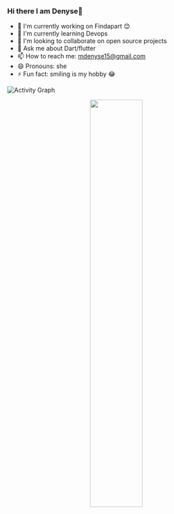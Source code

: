 ### Hi there I am Denyse👋
- 🔭 I'm currently working on Findapart 😊
- 🌱 I'm currently learning Devops
- 👯 I'm looking to collaborate on open source projects
- 💬 Ask me about Dart/flutter
- 📫 How to reach me: mdenyse15@gmail.com
- 😄 Pronouns: she
- ⚡ Fun fact: smiling is my hobby 😂

![Activity Graph](https://activity-graph.herokuapp.com/graph?username=dmutoni&theme=github&hide_border=true&bg_color=0d1117&area_color=1f6fea&line=38d252&point=1f6fea&color=fefefe)

<p align="center">
  <img width="49%" src="https://github-readme-stats.vercel.app/api/top-langs/?username=dmutoni&layout=compact&text_color=daf7dc&bg_color=151515&hide=css,html,php" />
</p>
